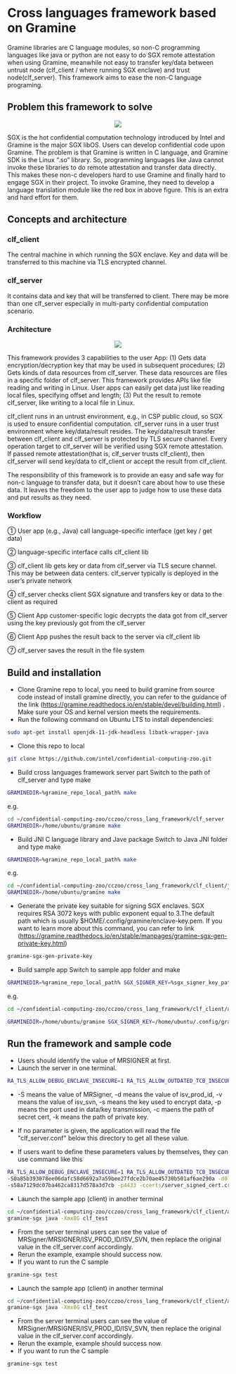 # Cross languages framework based on Gramine

Gramine libraries are C language modules, so non-C programming languages like java or python are not easy to do SGX remote attestation when using Gramine, meanwhile not easy to transfer key/data between untrust node (clf_client / where running SGX enclave) and trust node(clf_server). This framework aims to ease the non-C language programing.

## Problem this framework to solve

<div align=center>
<img src=../../documents/readthedoc/docs/source/Solutions/cross_language_framework_based_gramine/img/clf_opportunity.svg>
</div>

SGX is the hot confidential computation technology introduced by Intel and Gramine is the major SGX libOS. Users can develop confidential code upon Gramine. The problem is that Gramine is written in C language, and Gramine SDK is the Linux “.so” library. So, programming languages like Java cannot invoke these libraries to do remote attestation and transfer data directly. This makes these non-c developers hard to use Gramine and finally hard to engage SGX in their project. To invoke Gramine, they need to develop a language translation module like the red box in above figure. This is an extra and hard effort for them.

## Concepts and architecture

### clf_client
The central machine in which running the SGX enclave. Key and data will be transferred to this machine via TLS encrypted channel.

### clf_server
It contains data and key that will be transferred to client. There may be more than one clf_server especially in multi-party confidential computation scenario.

### Architecture
<div align=center>
<img src=../../documents/readthedoc/docs/source/Solutions/cross_language_framework_based_gramine/img/cross_language_framework.svg>
</div>

This framework provides 3 capabilities to the user App: (1) Gets data encryption/decryption key that may be used in subsequent procedures; (2) Gets kinds of data resources from clf_server. These data resources are files in a specific folder of clf_server. This framework provides APIs like file reading and writing in Linux. User apps can easily get data just like reading local files, specifying offset and length; (3) Put the result to remote clf_server, like writing to a local file in Linux.

clf_client runs in an untrust environment, e.g., in CSP public cloud, so SGX is used to ensure confidential computation. clf_server runs in a user trust environment where key/data/result resides. The key/data/result transfer between clf_client and clf_server is protected by TLS secure channel. Every operation target to clf_server will be verified using SGX remote attestation. If passed remote attestation(that is, clf_server trusts clf_client), then clf_server will send key/data to clf_client or accept the result from clf_client.

The responsibility of this framework is to provide an easy and safe way for non-c language to transfer data, but it doesn’t care about how to use these data. It leaves the freedom to the user app to judge how to use these data and put results as they need.

### Workflow
① User app (e.g., Java) call language-specific interface (get key / get data)

② language-specific interface calls clf_client lib

③ clf_client lib gets key or data from clf_server via TLS secure channel. This may be between data centers. clf_server typically is deployed in the user’s private network

④ clf_server checks client SGX signature and transfers key or data to the client as required

⑤ Client App customer-specific logic decrypts the data got from clf_server using the key previously got from the clf_server

⑥ Client App pushes the result back to the server via clf_client lib

⑦ clf_server saves the result in the file system

## Build and installation

- Clone Gramine repo to local, you need to build gramine from source code instead of install gramine directly, you can refer to the guidance of the link (https://gramine.readthedocs.io/en/stable/devel/building.html) . Make sure your OS and kernel version meets the requirements.
- Run the following command on Ubuntu LTS to install dependencies:
 ```bash
sudo apt-get install openjdk-11-jdk-headless libatk-wrapper-java
```
- Clone this repo to local
```bash
git clone https://github.com/intel/confidential-computing-zoo.git
```
- Build cross languages framework server part
  Switch to the path of clf_server and type make
```bash
GRAMINEDIR=%gramine_repo_local_path% make
```
e.g.
```bash
cd ~/confidential-computing-zoo/cczoo/cross_lang_framework/clf_server
GRAMINEDIR=/home/ubuntu/gramine make
```
- Build JNI C language library and Jave package
  Switch to Java JNI folder and type make
```bash
GRAMINEDIR=%gramine_repo_local_path% make
```
e.g.
```bash
cd ~/confidential-computing-zoo/cczoo/cross_lang_framework/clf_client/java
GRAMINEDIR=/home/ubuntu/gramine make
```
- Generate the private key suitable for signing SGX enclaves. SGX requires RSA 3072 keys with public exponent equal to 3.The default path which is usually $HOME/.config/gramine/enclave-key.pem. If you want to learn more about this command, you can refer to link 
(https://gramine.readthedocs.io/en/stable/manpages/gramine-sgx-gen-private-key.html)
```bash
gramine-sgx-gen-private-key
```

- Build sample app
  Switch to sample app folder and make
```bash
GRAMINEDIR=%gramine_repo_local_path% SGX_SIGNER_KEY=%sgx_signer_key_path% make SGX=1
```
e.g.
```bash
cd ~/confidential-computing-zoo/cczoo/cross_lang_framework/clf_client/app

GRAMINEDIR=/home/ubuntu/gramine SGX_SIGNER_KEY=/home/ubuntu/.config/gramine/enclave-key.pem make SGX=1
```

## Run the framework and sample code
- Users should identify the value of MRSIGNER at first.
- Launch the server in one terminal.
```bash
RA_TLS_ALLOW_DEBUG_ENCLAVE_INSECURE=1 RA_TLS_ALLOW_OUTDATED_TCB_INSECURE=1 ./clf_server -S -d -v  -s -p -c -k &

```
- -S means the value of MRSigner,
-d means the value of isv_prod_id,
-v means the value of isv_svn,
-s means the key used to encrypt data,
-p means the port used in data/key transmission,
-c maens the path of secret cert,
-k means the path of private key.

- If no parameter is given, the application will read the file "clf_server.conf" below this directory to get all these value.

- If users want to define these parameters values by themselves, they can use command like this
```bash
RA_TLS_ALLOW_DEBUG_ENCLAVE_INSECURE=1 RA_TLS_ALLOW_OUTDATED_TCB_INSECURE=1 ./clf_server 
-S0a85b393078ee06dafc58d6692a7a59bee27fdce2b70ae45730b501af6ae290a -d0 -v0 
-s58a7129dc07ba462ca8317d578a3d7cb -p4433 -ccerts/server_signed_cert.crt -kcerts/server_private_key.pem &
```
- Launch the sample app (client) in another terminal
```bash
cd ~/confidential-computing-zoo/cczoo/cross_lang_framework/clf_client/app
gramine-sgx java -Xmx8G clf_test
```
- From the server terminal users can see the value of MRSigner/MRSIGNER/ISV_PROD_ID/ISV_SVN, then replace the original value in the clf_server.conf accordingly.
- Rerun the example, example should success now.
- If you want to run the C sample
```bash
gramine-sgx test
```
- Launch the sample app (client) in another terminal
```bash
cd ~/confidential-computing-zoo/cczoo/cross_lang_framework/clf_client/app
gramine-sgx java -Xmx8G clf_test
```
- From the server terminal users can see the value of MRSigner/MRSIGNER/ISV_PROD_ID/ISV_SVN, then replace the original value in the clf_server.conf accordingly.
- Rerun the example, example should success now.
- If you want to run the C sample
```bash
gramine-sgx test
```
